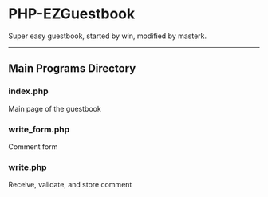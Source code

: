 PHP-EZGuestbook
===============

Super easy guestbook, started by win, modified by masterk.

-----


## Main Programs Directory

### index.php
Main page of the guestbook

### write_form.php
Comment form

### write.php
Receive, validate, and store comment
